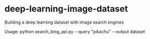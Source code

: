 # deep-learning-image-dataset
Building a deep learning dataset with image search engines

Usage:  python search_bing_api.py --query "pikachu" --output dataset
